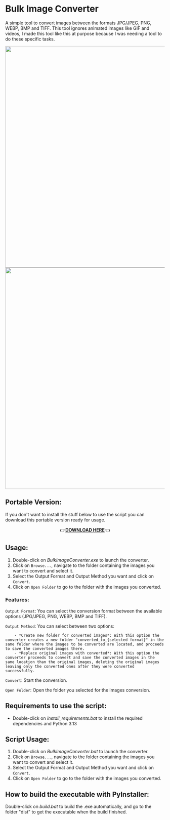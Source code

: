 # Bulk Image Converter
A simple tool to convert images between the formats JPG/JPEG, PNG, WEBP, BMP and TIFF. This tool ignores animated images like GIF and videos, I made this tool like this at purpose because I was needing a tool to do these specific tasks.

<img src="https://files.catbox.moe/3bx7he.png" width="700"/>

<img src="https://files.catbox.moe/x3r9ik.png" width="700"/>


## Portable Version:
If you don't want to install the stuff below to use the script you can download this portable version ready for usage.


<p align="center">
  👉<a href="https://www.mediafire.com/file/nmnnzhoipw73b4d/BulkImageConverter.7z/file"><strong>DOWNLOAD HERE</strong></a>👈
</p>


## Usage:

1. Double-click on _BulkImageConverter.exe_ to launch the converter.
2. Click on `Browse...`, navigate to the folder containing the images you want to convert and select it.
3. Select the Output Format and Output Method you want and click on `Convert`.
4. Click on `Open Folder` to go to the folder with the images you converted.




### Features:

`Output Format`: You can select the conversion format between the available options (JPG/JPEG, PNG, WEBP, BMP and TIFF).

`Output Method`: You can select between two options:

        - *Create new folder for converted images*: With this option the converter creates a new folder "converted_to_{selected format}" in the same folder where the images to be converted are located, and proceeds to save the converted images there.
        - *Replace original images with converted*: With this option the converter proceeds to convert and save the converted images in the same location than the original images, deleting the original images leaving only the converted ones after they were converted successfully.

`Convert`: Start the conversion.

`Open Folder`: Open the folder you selected for the images conversion.





## Requirements to use the script:


  - Double-click on _install_requirements.bat_ to install the required dependencies and Python 3.13
  
  
## Script Usage:

1. Double-click on _BulkImageConverter.bat_ to launch the converter.
2. Click on `Browse...`, navigate to the folder containing the images you want to convert and select it.
3. Select the Output Format and Output Method you want and click on `Convert`.
4. Click on `Open Folder` to go to the folder with the images you converted.


## How to build the executable with PyInstaller:

Double-click on _build.bat_ to build the .exe automatically, and go to the folder "dist" to get the executable when the build finished.


